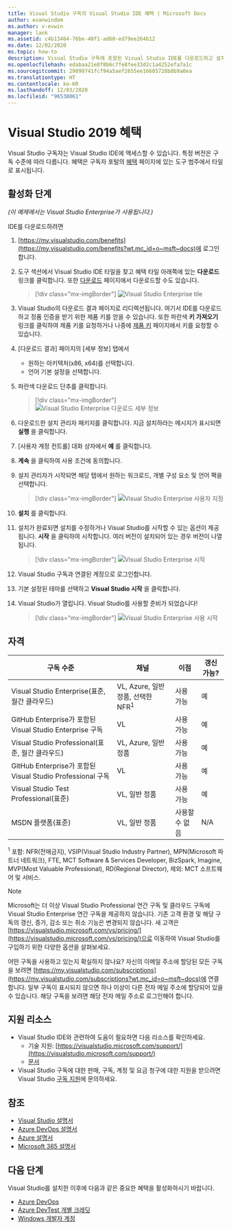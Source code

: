 ```yaml
---
title: Visual Studio 구독의 Visual Studio IDE 혜택 | Microsoft Docs
author: evanwindom
ms.author: v-evwin
manager: lank
ms.assetid: c4b13464-76be-40f1-ad60-ed79ee264b12
ms.date: 12/02/2020
ms.topic: how-to
description: Visual Studio 구독에 포함된 Visual Studio IDE를 다운로드하고 설치하는 방법을 알아봅니다.
ms.openlocfilehash: edabaa21e8f8b6c7fe8fee33d2c1a4252efa7a1c
ms.sourcegitcommit: 29099741fcf94a5aef2655ee16605728b8b9a0ea
ms.translationtype: HT
ms.contentlocale: ko-KR
ms.lasthandoff: 12/03/2020
ms.locfileid: "96538061"
---
```

# <a name="the-visual-studio-2019-benefit"></a>Visual Studio 2019 혜택

Visual Studio 구독자는 Visual Studio IDE에 액세스할 수 있습니다.  특정 버전은 구독 수준에 따라 다릅니다.  혜택은 구독자 포털의 [혜택](https://my.visualstudio.com/benefits?wt.mc_id=o~msft~docs) 페이지에 있는 도구 범주에서 타일로 표시됩니다.

## <a name="activation-steps"></a>활성화 단계

*(이 예제에서는 Visual Studio Enterprise가 사용됩니다.)*

IDE를 다운로드하려면
1. [https://my.visualstudio.com/benefits](https://my.visualstudio.com/benefits?wt.mc_id=o~msft~docs)에 로그인합니다.
2. 도구 섹션에서 Visual Studio IDE 타일을 찾고 혜택 타일 아래쪽에 있는 **다운로드** 링크를 클릭합니다.  또한 [다운로드](https://my.visualstudio.com/downloads?wt.mc_id=o~msft~docs) 페이지에서 다운로드할 수도 있습니다.
   > [!div class="mx-imgBorder"]
   > ![Visual Studio Enterprise tile](_img/vs-ide-experience/vs-ide-tile.png "Visual Studio 타일에서 '다운로드'를 클릭하여 Visual Studio를 설치합니다.")

3. Visual Studio의 다운로드 결과 페이지로 리디렉션됩니다. 여기서 IDE를 다운로드하고 정품 인증을 받기 위한 제품 키를 얻을 수 있습니다. 또한 파란색 **키 가져오기** 링크를 클릭하여 제품 키를 요청하거나 나중에 [제품 키](https://my.visualstudio.com/productkeys) 페이지에서 키를 요청할 수 있습니다.
4. [다운로드 결과] 페이지의 [세부 정보] 탭에서
   - 원하는 아키텍처(x86, x64)를 선택합니다.
   - 언어 기본 설정을 선택합니다.
5. 파란색 다운로드 단추를 클릭합니다.
   > [!div class="mx-imgBorder"]
   > ![Visual Studio Enterprise 다운로드 세부 정보](_img/vs-ide-experience/vs-ide-download-details.png "'다운로드' 단추를 클릭하여 다운로드를 시작합니다.")
6. 다운로드한 설치 관리자 패키지를 클릭합니다.  지금 설치하라는 메시지가 표시되면 **실행** 을 클릭합니다.
7. [사용자 계정 컨트롤] 대화 상자에서 **예** 를 클릭합니다.
8. **계속** 을 클릭하여 사용 조건에 동의합니다.
9. 설치 관리자가 시작되면 해당 탭에서 원하는 워크로드, 개별 구성 요소 및 언어 팩을 선택합니다.
   > [!div class="mx-imgBorder"]
   > ![Visual Studio Enterprise 사용자 지정](_img/vs-ide-experience/vs-ide-customize-install-cropped.png "워크로드 및 기타 구성 요소를 선택합니다.")

10. **설치** 를 클릭합니다.

11. 설치가 완료되면 설치를 수정하거나 Visual Studio를 시작할 수 있는 옵션이 제공됩니다.  **시작** 을 클릭하여 시작합니다.  여러 버전이 설치되어 있는 경우 버전이 나열됩니다.
    > [!div class="mx-imgBorder"]
    > ![Visual Studio Enterprise 시작](_img/vs-ide-experience/vs-ide-versions.png "Visual Studio를 시작하려면 '시작'을 클릭하세요.")

12. Visual Studio 구독과 연결된 계정으로 로그인합니다.

13. 기본 설정된 테마를 선택하고 **Visual Studio 시작** 을 클릭합니다.

14. Visual Studio가 열립니다. Visual Studio를 사용할 준비가 되었습니다!

    > [!div class="mx-imgBorder"]
    > ![Visual Studio Enterprise 사용 시작](_img/vs-ide-experience/vs-ide-start-cropped.png "클라우드를 비롯한 다양한 환경에서")


## <a name="eligibility"></a>자격

| 구독 수준                                                 |     채널                                            | 이점                                                          | 갱신 가능?    |
|--------------------------------------------------------------------|---------------------------------------------------------|------------------------------------------------------------------|---------------|
| Visual Studio Enterprise(표준, 월간 클라우드)   | VL, Azure, 일반 정품, 선택한 NFR<sup>1</sup> | 사용 가능       |  예          |
| GitHub Enterprise가 포함된 Visual Studio Enterprise 구독   | VL | 사용 가능       |  예          |
| Visual Studio Professional(표준, 월간 클라우드) | VL, Azure, 일반 정품                                       | 사용 가능                                                            |  예          |
| GitHub Enterprise가 포함된 Visual Studio Professional 구독 | VL   | 사용 가능              |  예          |
| Visual Studio Test Professional(표준)                         | VL, 일반 정품                                              | 사용 가능                                             |  예         |
| MSDN 플랫폼(표준)                                          | VL, 일반 정품                                              | 사용할 수 없음                                              |  N/A          |

<sup>1</sup>  포함:  NFR(전매금지), VSIP(Visual Studio Industry Partner), MPN(Microsoft 파트너 네트워크), FTE, MCT Software & Services Developer, BizSpark, Imagine, MVP(Most Valuable Professional), RD(Regional Director),  제외: MCT 소프트웨어 및 서비스.

> [!NOTE]
> Microsoft는 더 이상 Visual Studio Professional 연간 구독 및 클라우드 구독에 Visual Studio Enterprise 연간 구독을 제공하지 않습니다. 기존 고객 환경 및 해당 구독의 갱신, 증가, 감소 또는 취소 기능은 변경되지 않습니다. 새 고객은 [https://visualstudio.microsoft.com/vs/pricing/](https://visualstudio.microsoft.com/vs/pricing/)으로 이동하여 Visual Studio를 구입하기 위한 다양한 옵션을 살펴보세요.

어떤 구독을 사용하고 있는지 확실하지 않나요?  자신의 이메일 주소에 할당된 모든 구독을 보려면 [https://my.visualstudio.com/subscriptions](https://my.visualstudio.com/subscriptions?wt.mc_id=o~msft~docs)에 연결합니다. 일부 구독이 표시되지 않으면 하나 이상이 다른 전자 메일 주소에 할당되어 있을 수 있습니다.  해당 구독을 보려면 해당 전자 메일 주소로 로그인해야 합니다.

## <a name="support-resources"></a>지원 리소스
- Visual Studio IDE와 관련하여 도움이 필요하면 다음 리소스를 확인하세요.
  - 기술 지원: [https://visualstudio.microsoft.com/support/](https://visualstudio.microsoft.com/support/)
  - [문서](/visualstudio/)
- Visual Studio 구독에 대한 판매, 구독, 계정 및 요금 청구에 대한 지원을 받으려면 Visual Studio [구독 지원](https://visualstudio.microsoft.com/subscriptions/support/)에 문의하세요.

## <a name="see-also"></a>참조
- [Visual Studio 설명서](/visualstudio/)
- [Azure DevOps 설명서](/azure/devops/)
- [Azure 설명서](/azure/)
- [Microsoft 365 설명서](/microsoft-365/)

## <a name="next-steps"></a>다음 단계
Visual Studio를 설치한 이후에 다음과 같은 중요한 혜택을 활성화하시기 바랍니다.
- [Azure DevOps](vs-azure-devops.md)
- [Azure DevTest 개별 크레딧](vs-azure.md)
- [Windows 개발자 계정](vs-windows-dev.md)